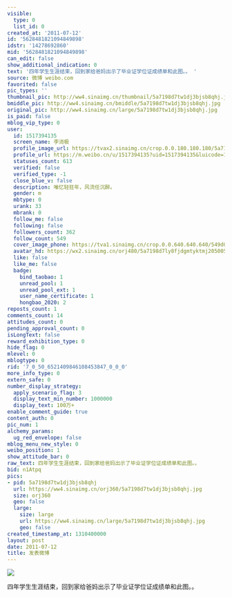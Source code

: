 ```yaml
---
visible:
  type: 0
  list_id: 0
created_at: '2011-07-12'
id: '5628481821094849898'
idstr: '14278692860'
mid: '5628481821094849898'
can_edit: false
show_additional_indication: 0
text: '四年学生生涯结束，回到家给爸妈出示了毕业证学位证成绩单和此图。。 '
source: 微博 weibo.com
favorited: false
pic_types: ''
thumbnail_pic: http://ww4.sinaimg.cn/thumbnail/5a7198d7tw1dj3bjsb8qhj.jpg
bmiddle_pic: http://ww4.sinaimg.cn/bmiddle/5a7198d7tw1dj3bjsb8qhj.jpg
original_pic: http://ww4.sinaimg.cn/large/5a7198d7tw1dj3bjsb8qhj.jpg
is_paid: false
mblog_vip_type: 0
user:
  id: 1517394135
  screen_name: 李消极
  profile_image_url: https://tvax2.sinaimg.cn/crop.0.0.180.180.180/5a7198d7ly8fjdgmtyktmj20500500so.jpg?KID=imgbed,tva&Expires=1606399931&ssig=Lxq78174HK
  profile_url: https://m.weibo.cn/u/1517394135?uid=1517394135&luicode=10000011&lfid=2304131517394135_-_WEIBO_SECOND_PROFILE_WEIBO
  statuses_count: 613
  verified: false
  verified_type: -1
  close_blue_v: false
  description: 唯忆轻狂年，风流任沉醉。
  gender: m
  mbtype: 0
  urank: 33
  mbrank: 0
  follow_me: false
  following: false
  followers_count: 362
  follow_count: 549
  cover_image_phone: https://tva1.sinaimg.cn/crop.0.0.640.640.640/549d0121tw1egm1kjly3jj20hs0hsq4f.jpg
  avatar_hd: https://wx2.sinaimg.cn/orj480/5a7198d7ly8fjdgmtyktmj20500500so.jpg
  like: false
  like_me: false
  badge:
    bind_taobao: 1
    unread_pool: 1
    unread_pool_ext: 1
    user_name_certificate: 1
    hongbao_2020: 2
reposts_count: 1
comments_count: 14
attitudes_count: 0
pending_approval_count: 0
isLongText: false
reward_exhibition_type: 0
hide_flag: 0
mlevel: 0
mblogtype: 0
rid: '7_0_50_6521409846108453847_0_0_0'
more_info_type: 0
extern_safe: 0
number_display_strategy:
  apply_scenario_flag: 3
  display_text_min_number: 1000000
  display_text: 100万+
enable_comment_guide: true
content_auth: 0
pic_num: 1
alchemy_params:
  ug_red_envelope: false
mblog_menu_new_style: 0
weibo_position: 1
show_attitude_bar: 0
raw_text: 四年学生生涯结束，回到家给爸妈出示了毕业证学位证成绩单和此图。。 ​​​
bid: n1Atpq
pics:
- pid: 5a7198d7tw1dj3bjsb8qhj
  url: https://ww4.sinaimg.cn/orj360/5a7198d7tw1dj3bjsb8qhj.jpg
  size: orj360
  geo: false
  large:
    size: large
    url: https://ww4.sinaimg.cn/large/5a7198d7tw1dj3bjsb8qhj.jpg
    geo: false
created_timestamp_at: 1310400000
layout: post
date: 2011-07-12
title: 发表微博
---
```


![](https://image.baidu.com/search/down?url=http://ww4.sinaimg.cn/large/5a7198d7tw1dj3bjsb8qhj.jpg)

四年学生生涯结束，回到家给爸妈出示了毕业证学位证成绩单和此图。。 

